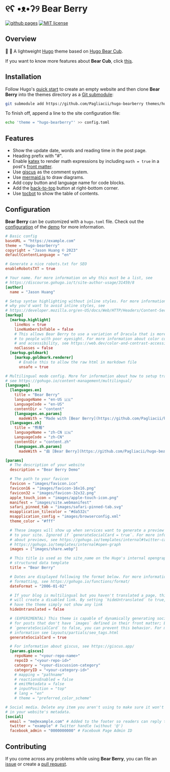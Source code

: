 # ୧ʕ •ᴥ•ʔ୨ Bear Berry

[![github pages](https://github.com/Pagliacii/hugo-bearberry/actions/workflows/gh-pages.yml/badge.svg)](https://github.com/Pagliacii/hugo-bearberry/actions/workflows/gh-pages.yml)
[![MIT license](https://img.shields.io/github/license/Pagliacii/hugo-bearberry)](https://github.com/Pagliacii/hugo-bearberry/blob/main/LICENSE)

## Overview

🐻 🍓 A lightweight [Hugo](https://gohugo.io/) theme based on [Hugo Bear
Cub](https://github.com/clente/hugo-bearcub).

If you want to know more features about **Bear Cub**, click [this](https://github.com/clente/hugo-bearcub).

## Installation

Follow Hugo's [quick start](https://gohugo.io/getting-started/quick-start/) to
create an empty website and then clone **Bear Berry** into the themes directory as
a [Git submodule](https://git-scm.com/book/en/v2/Git-Tools-Submodules):

```sh
git submodule add https://github.com/Pagliacii/hugo-bearberry themes/hugo-bearberry
```

To finish off, append a line to the site configuration file:

```sh
echo 'theme = "hugo-bearberry"' >> config.toml
```

## Features

- Show the update date, words and reading time in the post page.
- Heading prefix with "#".
- Enable [katex](https://katex.org/) to render math expressions by including `math = true` in a post's [front matter](https://gohugo.io/content-management/front-matter/).
- Use [giscus](https://giscus.app/) as the comment system.
- Use [mermaid.js](https://mermaid.js.org/) to draw diagrams.
- Add copy button and language name for code blocks.
- Add the [back-to-top](https://github.com/vfeskov/vanilla-back-to-top) button at right-bottom corner.
- Use [tocbot](https://github.com/tscanlin/tocbot) to show the table of contents.

## Configuration

**Bear Berry** can be customized with a `hugo.toml` file. Check out the
[configuration](https://github.com/Pagliacii/hugo-bearberry/blob/main/exampleSite/config.toml)
of the [demo](https://pagliacii.github.io/hugo-bearberry/) for more information.

```toml
# Basic config
baseURL = "https://example.com"
theme = "hugo-bearberry"
copyright = "Jason Huang © 2023"
defaultContentLanguage = "en"

# Generate a nice robots.txt for SEO
enableRobotsTXT = true

# Your name. For more information on why this must be a list, see
# https://discourse.gohugo.io/t/site-author-usage/31459/8
[author]
  name = "Jason Huang"

# Setup syntax highlighting without inline styles. For more information about
# why you'd want to avoid inline styles, see
# https://developer.mozilla.org/en-US/docs/Web/HTTP/Headers/Content-Security-Policy/style-src#unsafe_inline_styles
[markup]
  [markup.highlight]
    lineNos = true
    lineNumbersInTable = false
    # This allows Bear Berry to use a variation of Dracula that is more accessible
    # to people with poor eyesight. For more information about color contrast
    # and accessibility, see https://web.dev/color-and-contrast-accessibility/
    noClasses = false
  [markup.goldmark]
    [markup.goldmark.renderer]
      # Enable this to allow the raw html in markdown file
      unsafe = true

# Multilingual mode config. More for information about how to setup translation,
# see https://gohugo.io/content-management/multilingual/
[languages]
  [languages.en]
    title = "Bear Berry"
    languageName = "en-US 🇺🇸"
    LanguageCode = "en-US"
    contentDir = "content"
    [languages.en.params]
      madeWith = "Made with [Bear Berry](https://github.com/Pagliacii/hugo-bearberry)"
  [languages.zh]
    title = "熊莓"
    languageName = "zh-CN 🇨🇳"
    LanguageCode = "zh-CN"
    contentDir = "content.zh"
    [languages.zh.params]
      madeWith = "由 [Bear Berry](https://github.com/Pagliacii/hugo-bearberry) 驱动"

[params]
  # The description of your website
  description = "Bear Berry Demo"

  # The path to your favicon
  favicon = "images/favicon.ico"
  favicon16 = "images/favicon-16x16.png"
  favicon32 = "images/favicon-32x32.png"
  apple_touch_icon = "images/apple-touch-icon.png"
  manifest = "images/site.webmanifest"
  safari_pinned_tab = "images/safari-pinned-tab.svg"
  msapplication_tilecolor = "#da532c"
  msapplication_config = "images/browserconfig.xml"
  theme_color = "#fff"

  # These images will show up when services want to generate a preview of a link
  # to your site. Ignored if `generateSocialCard = true`. For more information
  # about previews, see https://gohugo.io/templates/internal#twitter-cards and
  # https://gohugo.io/templates/internal#open-graph
  images = ["images/share.webp"]

  # This title is used as the site_name on the Hugo's internal opengraph
  # structured data template
  title = "Bear Berry"

  # Dates are displayed following the format below. For more information about
  # formatting, see https://gohugo.io/functions/format/
  dateFormat = "2006-01-02"

  # If your blog is multilingual but you haven't translated a page, this theme
  # will create a disabled link. By setting `hideUntranslated` to true, you can
  # have the theme simply not show any link
  hideUntranslated = false

  # (EXPERIMENTAL) This theme is capable of dynamically generating social cards
  # for posts that don't have `images` defined in their front matter; By setting
  # `generateSocialCard` to false, you can prevent this behavior. For more
  # information see layouts/partials/seo_tags.html
  generateSocialCard = true

  # For information about giscus, see https://giscus.app/
  [params.giscus]
    repoName = "<your-repo-name>"
    repoID = "<your-repo-id>"
    category = "<your-discussion-category"
    categoryID = "<your-category-id>"
    # mapping = "pathname"
    # reactionsEnabled = false
    # emitMetadata = false
    # inputPosition = "top"
    # lang = "en"
    # theme = "preferred_color_scheme"

# Social media. Delete any item you aren't using to make sure it won't show up
# in your website's metadata.
[social]
  email = "me@example.com" # Added to the footer so readers can reply to posts
  twitter = "example" # Twitter handle (without '@')
  facebook_admin = "0000000000" # Facebook Page Admin ID
```

## Contributing

If you come across any problems while using **Bear Berry**, you can file an
[issue](https://github.com/Pagliacii/hugo-bearberry/issues) or create a [pull
request](https://github.com/Pagliacii/hugo-bearberry/pulls).
